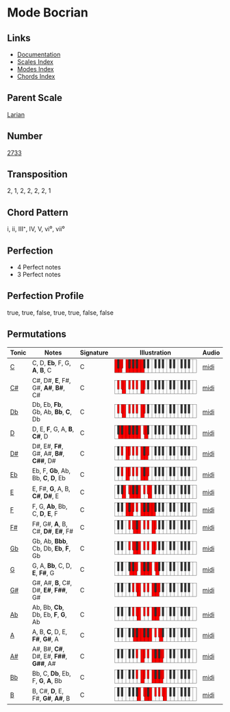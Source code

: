 # Mode Bocrian

## Links

- [Documentation](README.md)
- [Scales Index](Scales.md)
- [Modes Index](Modes.md)
- [Chords Index](Chords.md)

## Parent Scale

[Larian](ScaleLarian.md)

## Number

[2733](https://ianring.com/musictheory/scales/2733)

## Transposition

2, 1, 2, 2, 2, 2, 1

## Chord Pattern

i, ii, III⁺, IV, V, vi⁰, vii⁰

## Perfection

- 4 Perfect notes
- 3 Perfect notes

## Perfection Profile

true, true, false, true, true, false, false

## Permutations

| Tonic | Notes | Signature | Illustration | Audio |
|-------|-------|-----------|--------------|-------|
| [C](ModeCNaturalBocrian.md) | C, D, **Eb**, F, G, **A**, **B**, C | C | ![CNaturalBocrian](ModeCNaturalBocrian.png) | [midi](https://github.com/edipermadi/music/blob/main/docs/ModeCNaturalBocrian.mid?raw=true) |
| [C#](ModeCSharpBocrian.md) | C#, D#, **E**, F#, G#, **A#**, **B#**, C# | C | ![CSharpBocrian](ModeCSharpBocrian.png) | [midi](https://github.com/edipermadi/music/blob/main/docs/ModeCSharpBocrian.mid?raw=true) |
| [Db](ModeDFlatBocrian.md) | Db, Eb, **Fb**, Gb, Ab, **Bb**, **C**, Db | C | ![DFlatBocrian](ModeDFlatBocrian.png) | [midi](https://github.com/edipermadi/music/blob/main/docs/ModeDFlatBocrian.mid?raw=true) |
| [D](ModeDNaturalBocrian.md) | D, E, **F**, G, A, **B**, **C#**, D | C | ![DNaturalBocrian](ModeDNaturalBocrian.png) | [midi](https://github.com/edipermadi/music/blob/main/docs/ModeDNaturalBocrian.mid?raw=true) |
| [D#](ModeDSharpBocrian.md) | D#, E#, **F#**, G#, A#, **B#**, **C##**, D# | C | ![DSharpBocrian](ModeDSharpBocrian.png) | [midi](https://github.com/edipermadi/music/blob/main/docs/ModeDSharpBocrian.mid?raw=true) |
| [Eb](ModeEFlatBocrian.md) | Eb, F, **Gb**, Ab, Bb, **C**, **D**, Eb | C | ![EFlatBocrian](ModeEFlatBocrian.png) | [midi](https://github.com/edipermadi/music/blob/main/docs/ModeEFlatBocrian.mid?raw=true) |
| [E](ModeENaturalBocrian.md) | E, F#, **G**, A, B, **C#**, **D#**, E | C | ![ENaturalBocrian](ModeENaturalBocrian.png) | [midi](https://github.com/edipermadi/music/blob/main/docs/ModeENaturalBocrian.mid?raw=true) |
| [F](ModeFNaturalBocrian.md) | F, G, **Ab**, Bb, C, **D**, **E**, F | C | ![FNaturalBocrian](ModeFNaturalBocrian.png) | [midi](https://github.com/edipermadi/music/blob/main/docs/ModeFNaturalBocrian.mid?raw=true) |
| [F#](ModeFSharpBocrian.md) | F#, G#, **A**, B, C#, **D#**, **E#**, F# | C | ![FSharpBocrian](ModeFSharpBocrian.png) | [midi](https://github.com/edipermadi/music/blob/main/docs/ModeFSharpBocrian.mid?raw=true) |
| [Gb](ModeGFlatBocrian.md) | Gb, Ab, **Bbb**, Cb, Db, **Eb**, **F**, Gb | C | ![GFlatBocrian](ModeGFlatBocrian.png) | [midi](https://github.com/edipermadi/music/blob/main/docs/ModeGFlatBocrian.mid?raw=true) |
| [G](ModeGNaturalBocrian.md) | G, A, **Bb**, C, D, **E**, **F#**, G | C | ![GNaturalBocrian](ModeGNaturalBocrian.png) | [midi](https://github.com/edipermadi/music/blob/main/docs/ModeGNaturalBocrian.mid?raw=true) |
| [G#](ModeGSharpBocrian.md) | G#, A#, **B**, C#, D#, **E#**, **F##**, G# | C | ![GSharpBocrian](ModeGSharpBocrian.png) | [midi](https://github.com/edipermadi/music/blob/main/docs/ModeGSharpBocrian.mid?raw=true) |
| [Ab](ModeAFlatBocrian.md) | Ab, Bb, **Cb**, Db, Eb, **F**, **G**, Ab | C | ![AFlatBocrian](ModeAFlatBocrian.png) | [midi](https://github.com/edipermadi/music/blob/main/docs/ModeAFlatBocrian.mid?raw=true) |
| [A](ModeANaturalBocrian.md) | A, B, **C**, D, E, **F#**, **G#**, A | C | ![ANaturalBocrian](ModeANaturalBocrian.png) | [midi](https://github.com/edipermadi/music/blob/main/docs/ModeANaturalBocrian.mid?raw=true) |
| [A#](ModeASharpBocrian.md) | A#, B#, **C#**, D#, E#, **F##**, **G##**, A# | C | ![ASharpBocrian](ModeASharpBocrian.png) | [midi](https://github.com/edipermadi/music/blob/main/docs/ModeASharpBocrian.mid?raw=true) |
| [Bb](ModeBFlatBocrian.md) | Bb, C, **Db**, Eb, F, **G**, **A**, Bb | C | ![BFlatBocrian](ModeBFlatBocrian.png) | [midi](https://github.com/edipermadi/music/blob/main/docs/ModeBFlatBocrian.mid?raw=true) |
| [B](ModeBNaturalBocrian.md) | B, C#, **D**, E, F#, **G#**, **A#**, B | C | ![BNaturalBocrian](ModeBNaturalBocrian.png) | [midi](https://github.com/edipermadi/music/blob/main/docs/ModeBNaturalBocrian.mid?raw=true) |
